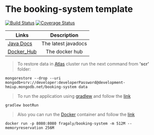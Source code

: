 # The booking-system template

[![Build Status](https://travis-ci.com/fragaLY/booking-system.svg?branch=master)](https://travis-ci.com/fragaLY/booking-system) 
[![Coverage Status](https://coveralls.io/repos/github/fragaLY/booking-system/badge.svg?branch=master)](https://coveralls.io/github/fragaLY/booking-system?branch=master)

| Links        | Description     |
| ------------- |:-------------:|
| [Java Docs](https://fragaly.github.io/booking-system/)     | The latest javadocs |
| [Docker_Hub](https://hub.docker.com/r/fragaly/booking-system)   | The docker hub |

> To restore data in [Atlas](https://www.mongodb.com/cloud/atlas) cluster run the next command from <b>'scr'</b> folder:
```
mongorestore --drop --uri mongodb+srv://developer:developerPassword@development-hmiup.mongodb.net/booking-system data
```

> To run the application using [gradlew](https://docs.gradle.org/current/userguide/gradle_wrapper.html) and follow the [link](http://localhost:8080)
```
gradlew bootRun
``` 

> Also you can run the [Docker](https://www.docker.com/resources/what-container) container and follow the [link](http://localhost:8080)
```
docker run -p 8080:8080 fragaly/booking-system -m 512M --memoryreservation 256M
```